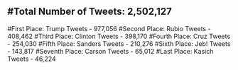 #Total Number of Tweets: 2,502,127 
---
#First Place: Trump Tweets - 977,056
#Second Place: Rubio Tweets - 408,462
#Third Place: Clinton Tweets - 398,170
#Fourth Place: Cruz Tweets - 254,030
#Fifth Place: Sanders Tweets - 210,276
#Sixth Place: Jeb! Tweets - 143,817
#Seventh Place: Carson Tweets - 65,012
#Last Place: Kasich Tweets - 46,224
